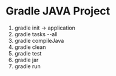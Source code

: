 # Gradle JAVA Project

1. gradle init -> application
2. gradle tasks --all
3. gradle compileJava
4. gradle clean
5. gradle test
6. gradle jar
7. gradle run